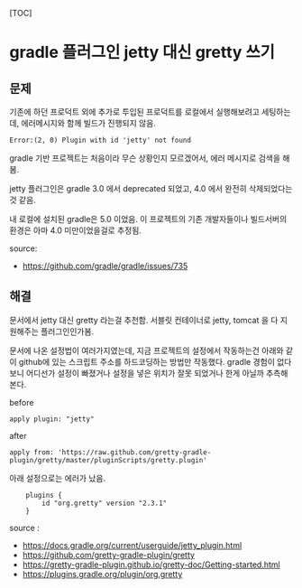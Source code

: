 [TOC]


# gradle 플러그인 jetty 대신 gretty 쓰기

## 문제

기존에 하던 프로덕트 외에 추가로 투입된 프로덕트를 로컬에서 실행해보려고 세팅하는데, 에러메시지와 함께 빌드가 진행되지 않음.

```
Error:(2, 0) Plugin with id 'jetty' not found
```

gradle 기반 프로젝트는 처음이라 무슨 상황인지 모르겠어서, 에러 메시지로 검색을 해봄.

jetty 플러그인은 gradle 3.0 에서 deprecated 되었고, 4.0 에서 완전히 삭제되었다는 것 같음.

내 로컬에 설치된 gradle은 5.0 이었음. 이 프로젝트의 기존 개발자들이나 빌드서버의 환경은 아마 4.0 미만이었을걸로 추정됨.

source:

- https://github.com/gradle/gradle/issues/735

## 해결

문서에서 jetty 대신 gretty 라는걸 추천함. 서블릿 컨테이너로 jetty, tomcat 을 다 지원해주는 플러그인인가봄.

문서에 나온 설정법이 여러가지였는데, 지금 프로젝트의 설정에서 작동하는건 아래와 같이 github에 있는 스크립트 주소를 하드코딩하는 방법만 작동했다. gradle 경험이 없다보니 어디선가 설정이 빠졌거나 설정을 넣은 위치가 잘못 되었거나 한게 아닐까 추측해본다.


before

```
apply plugin: "jetty"
```

after

```
apply from: 'https://raw.github.com/gretty-gradle-plugin/gretty/master/pluginScripts/gretty.plugin'
```

아래 설정으로는 에러가 났음.

```
    plugins {
        id "org.gretty" version "2.3.1"
    }
```

source :

- https://docs.gradle.org/current/userguide/jetty_plugin.html
- https://github.com/gretty-gradle-plugin/gretty
- https://gretty-gradle-plugin.github.io/gretty-doc/Getting-started.html
- https://plugins.gradle.org/plugin/org.gretty
